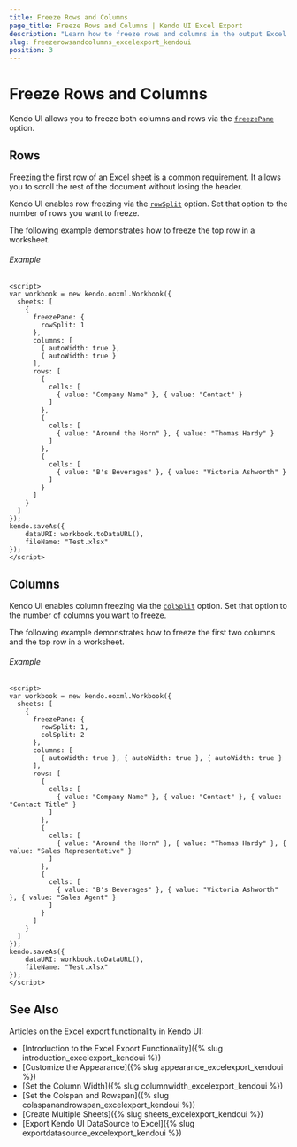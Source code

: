 ```yaml
---
title: Freeze Rows and Columns
page_title: Freeze Rows and Columns | Kendo UI Excel Export
description: "Learn how to freeze rows and columns in the output Excel document while working with Kendo UI."
slug: freezerowsandcolumns_excelexport_kendoui
position: 3
---
```


# Freeze Rows and Columns

Kendo UI allows you to freeze both columns and rows via the [`freezePane`](/api/javascript/ooxml/workbook/configuration/sheets.freezepane) option.

## Rows

Freezing the first row of an Excel sheet is a common requirement. It allows you to scroll the rest of the document without losing the header.

Kendo UI enables row freezing via the [`rowSplit`](/api/javascript/ooxml/workbook/configuration/sheets.freezepane.rowsplit) option. Set that option to the number of rows you want to freeze.

The following example demonstrates how to freeze the top row in a worksheet.

###### Example

```dojo
<script>
var workbook = new kendo.ooxml.Workbook({
  sheets: [
    {
      freezePane: {
        rowSplit: 1
      },
      columns: [
        { autoWidth: true },
        { autoWidth: true }
      ],
      rows: [
        {
          cells: [
            { value: "Company Name" }, { value: "Contact" }
          ]
        },
        {
          cells: [
            { value: "Around the Horn" }, { value: "Thomas Hardy" }
          ]
        },
        {
          cells: [
            { value: "B's Beverages" }, { value: "Victoria Ashworth" }
          ]
        }
      ]
    }
  ]
});
kendo.saveAs({
    dataURI: workbook.toDataURL(),
    fileName: "Test.xlsx"
});
</script>
```

## Columns

Kendo UI enables column freezing via the [`colSplit`](/api/javascript/ooxml/workbook/configuration/sheets.freezepane.colsplit) option. Set that option to the number of columns you want to freeze.

The following example demonstrates how to freeze the first two columns and the top row in a worksheet.

###### Example

```
<script>
var workbook = new kendo.ooxml.Workbook({
  sheets: [
    {
      freezePane: {
        rowSplit: 1,
        colSplit: 2
      },
      columns: [
        { autoWidth: true }, { autoWidth: true }, { autoWidth: true }
      ],
      rows: [
        {
          cells: [
            { value: "Company Name" }, { value: "Contact" }, { value: "Contact Title" }
          ]
        },
        {
          cells: [
            { value: "Around the Horn" }, { value: "Thomas Hardy" }, { value: "Sales Representative" }
          ]
        },
        {
          cells: [
            { value: "B's Beverages" }, { value: "Victoria Ashworth" }, { value: "Sales Agent" }
          ]
        }
      ]
    }
  ]
});
kendo.saveAs({
    dataURI: workbook.toDataURL(),
    fileName: "Test.xlsx"
});
</script>
```

## See Also

Articles on the Excel export functionality in Kendo UI:

* [Introduction to the Excel Export Functionality]({% slug introduction_excelexport_kendoui %})
* [Customize the Appearance]({% slug appearance_excelexport_kendoui %})
* [Set the Column Width]({% slug columnwidth_excelexport_kendoui %})
* [Set the Colspan and Rowspan]({% slug colaspanandrowspan_excelexport_kendoui %})
* [Create Multiple Sheets]({% slug sheets_excelexport_kendoui %})
* [Export Kendo UI DataSource to Excel]({% slug exportdatasource_excelexport_kendoui %})
